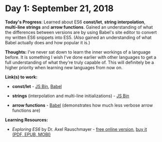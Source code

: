 # Day 1: September 21, 2018

**Today's Progress**: Learned about ES6 **const/let**, **string interpolation**, **multi-line strings** and **arrow functions**. Gained an understanding of what the differences between versions are by using Babel's site editor to convert my written ES6 snippets into ES5. (Also gained an understanding of what Babel actually does and how popular it is.)

**Thoughts:** I've never sat down to learn the inner workings of a language before. It is something I wish I've done earlier with other languages to get a full understanding of what they're truly capable of. This will definitely be a higher priority when learning new languages from now on.

**Link(s) to work:**
* **const/let** - [JS Bin](https://jsbin.com/memasuguti/edit?js,console), [Babel](https://babeljs.io/repl#?babili=false&browsers=&build=&builtIns=false&spec=false&loose=false&code_lz=DYUwLgBAHhC8EGYDcAoFAzArgOwMZgEsB7bCLPACgCcBDbAEyIFsCAvEASggG8UIIC6CNTqMW7Lr34BIUJBjwAsjTAALAHQAlUcwodU_flXCYqpKAYgBfPhGNhT51DZS4SAZyKh1wIgHMKclxAmmB3Tn0gA&debug=false&forceAllTransforms=false&shippedProposals=false&circleciRepo=&evaluate=false&fileSize=false&timeTravel=false&sourceType=module&lineWrap=true&presets=es2015%2Creact%2Cstage-2&prettier=false&targets=&version=6.26.0&envVersion=)

* **strings** (interpolation and multi-line initializations) - [JS Bin](https://jsbin.com/silareyozo/edit?js,console)
* **arrow functions** - [Babel](https://babeljs.io/repl#?babili=false&browsers=&build=&builtIns=false&spec=false&loose=false&code_lz=MYewdgzgLgBAhgJwTAvDA2gRgDQwEy4DMAugNwBQ5oksEAjgK6ICmEq8SAdALZwAOACmYAbZt1QA-GCLEwAVNNHcAlEA&debug=false&forceAllTransforms=false&shippedProposals=false&circleciRepo=&evaluate=false&fileSize=false&timeTravel=false&sourceType=module&lineWrap=true&presets=es2015%2Creact%2Cstage-2&prettier=false&targets=&version=6.26.0&envVersion=) (demonstrates how much less verbose arrow functions are)

**Learning Resources:**
* _Exploring ES6_ by Dr. Axel Rauschmayer - [free online version](http://exploringjs.com/es6/index.html), [buy it (PDF, EPUB, MOBI)](https://leanpub.com/exploring-es6/)
